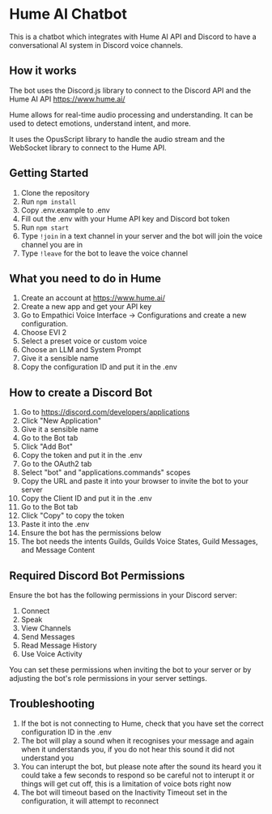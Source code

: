 # Hume AI Chatbot

This is a chatbot which integrates with Hume AI API and Discord to have a conversational AI system in Discord voice channels.

## How it works

The bot uses the Discord.js library to connect to the Discord API and the Hume AI API 
https://www.hume.ai/ 

Hume allows for real-time audio processing and understanding. It can be used to detect emotions, understand intent, and more.

It uses the OpusScript library to handle the audio stream and the WebSocket library to connect to the Hume API.


## Getting Started

1. Clone the repository
2. Run `npm install`
3. Copy .env.example to .env
4. Fill out the .env with your Hume API key and Discord bot token
5. Run `npm start`
6. Type `!join` in a text channel in your server and the bot will join the voice channel you are in
7. Type `!leave` for the bot to leave the voice channel


## What you need to do in Hume

1. Create an account at https://www.hume.ai/
2. Create a new app and get your API key
3. Go to Empathici Voice Interface -> Configurations and create a new configuration.
4. Choose EVI 2
5. Select a preset voice or custom voice
6. Choose an LLM and System Prompt
7. Give it a sensible name
8. Copy the configuration ID and put it in the .env

## How to create a Discord Bot

1. Go to https://discord.com/developers/applications
2. Click "New Application"
3. Give it a sensible name
4. Go to the Bot tab
5. Click "Add Bot"
6. Copy the token and put it in the .env
7. Go to the OAuth2 tab
8. Select "bot" and "applications.commands" scopes
9. Copy the URL and paste it into your browser to invite the bot to your server
10. Copy the Client ID and put it in the .env
11. Go to the Bot tab
12. Click "Copy" to copy the token
13. Paste it into the .env
14. Ensure the bot has the permissions below
15. The bot needs the intents Guilds, Guilds Voice States, Guild Messages, and Message Content

## Required Discord Bot Permissions

Ensure the bot has the following permissions in your Discord server:

1. Connect
2. Speak
3. View Channels
4. Send Messages
5. Read Message History
6. Use Voice Activity

You can set these permissions when inviting the bot to your server or by adjusting the bot's role permissions in your server settings.

## Troubleshooting

1. If the bot is not connecting to Hume, check that you have set the correct configuration ID in the .env
2. The bot will play a sound when it recognises your message and again when it understands you, if you do not hear this sound it did not understand you
3. You can interupt the bot, but please note after the sound its heard you it could take a few seconds to respond so be careful not to interupt it or things will get cut off, this is a limitation of voice bots right now
4. The bot will timeout based on the Inactivity Timeout set in the configuration, it will attempt to reconnect
